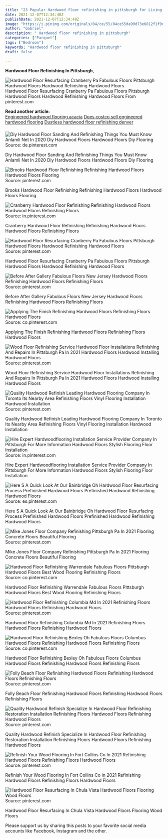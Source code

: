 ```yaml
---
title: "23 Popular Hardwood floor refinishing in pittsburgh for Living Room Design"
date: 2021-12-07T12:34:48Z
publishDate: 2021-12-07T12:34:48Z
image: "https://i.pinimg.com/originals/04/ce/55/04ce55da99d73e6812f1f9daeb7f1eb6.jpg"
author: "Gabriel"
description: " Hardwood floor refinishing in pittsburgh"
categories: ["Parquet"]
tags: ["Bedroom"]
keywords: "Hardwood floor refinishing in pittsburgh"
draft: false

---
```

<!-- Head tag Code -->
**Hardwood Floor Refinishing In Pittsburgh**, 

![Hardwood Floor Resurfacing Cranberry Pa Fabulous Floors Pittsburgh Hardwood Floors Hardwood Refinishing Hardwood Floors](https://i.pinimg.com/originals/c4/66/dc/c466dc7261fb69e2c0fdd323d6c68035.png "Hardwood Floor Resurfacing Cranberry Pa Fabulous Floors Pittsburgh Hardwood Floors Hardwood Refinishing Hardwood Floors")
Hardwood Floor Resurfacing Cranberry Pa Fabulous Floors Pittsburgh Hardwood Floors Hardwood Refinishing Hardwood Floors From pinterest.com

**Read another article:**  
[Engineered hardwood flooring acacia](/engineered-hardwood-flooring-acacia/)
[Does costco sell engineered hardwood flooring](/does-costco-sell-engineered-hardwood-flooring/)
[Dustless hardwood floor refinishing denver](/dustless-hardwood-floor-refinishing-denver/)




### 

 


![Diy Hardwood Floor Sanding And Refinishing Things You Must Know Anlamli Net In 2020 Diy Hardwood Floors Hardwood Floors Diy Flooring](https://i.pinimg.com/originals/55/08/56/550856f35304e2b0754bbd893db382d1.jpg "Diy Hardwood Floor Sanding And Refinishing Things You Must Know Anlamli Net In 2020 Diy Hardwood Floors Hardwood Floors Diy Flooring")
Source: de.pinterest.com

Diy Hardwood Floor Sanding And Refinishing Things You Must Know Anlamli Net In 2020 Diy Hardwood Floors Hardwood Floors Diy Flooring  

![Brooks Hardwood Floor Refinishing Refinishing Hardwood Floors Hardwood Floors Flooring](https://i.pinimg.com/originals/df/8b/0c/df8b0cb1e953328f3b5ed4deb191091a.jpg "Brooks Hardwood Floor Refinishing Refinishing Hardwood Floors Hardwood Floors Flooring")
Source: pinterest.com

Brooks Hardwood Floor Refinishing Refinishing Hardwood Floors Hardwood Floors Flooring  

![Cranberry Hardwood Floor Refinishing Refinishing Hardwood Floors Hardwood Floors Refinishing Floors](https://i.pinimg.com/originals/81/83/0a/81830a827116747286b17fb068e44691.png "Cranberry Hardwood Floor Refinishing Refinishing Hardwood Floors Hardwood Floors Refinishing Floors")
Source: in.pinterest.com

Cranberry Hardwood Floor Refinishing Refinishing Hardwood Floors Hardwood Floors Refinishing Floors  

![Hardwood Floor Resurfacing Cranberry Pa Fabulous Floors Pittsburgh Hardwood Floors Hardwood Refinishing Hardwood Floors](https://i.pinimg.com/originals/c4/66/dc/c466dc7261fb69e2c0fdd323d6c68035.png "Hardwood Floor Resurfacing Cranberry Pa Fabulous Floors Pittsburgh Hardwood Floors Hardwood Refinishing Hardwood Floors")
Source: pinterest.com

Hardwood Floor Resurfacing Cranberry Pa Fabulous Floors Pittsburgh Hardwood Floors Hardwood Refinishing Hardwood Floors  

![Before After Gallery Fabulous Floors New Jersey Hardwood Floors Refinishing Hardwood Floors Refinishing Floors](https://i.pinimg.com/originals/eb/24/79/eb2479122f72276fb8d7e6130e7b4c93.jpg "Before After Gallery Fabulous Floors New Jersey Hardwood Floors Refinishing Hardwood Floors Refinishing Floors")
Source: pinterest.com

Before After Gallery Fabulous Floors New Jersey Hardwood Floors Refinishing Hardwood Floors Refinishing Floors  

![Applying The Finish Refinishing Hardwood Floors Refinishing Floors Hardwood Floors](https://i.pinimg.com/originals/30/a0/df/30a0df739e6a374539eb844bd84cb45b.jpg "Applying The Finish Refinishing Hardwood Floors Refinishing Floors Hardwood Floors")
Source: co.pinterest.com

Applying The Finish Refinishing Hardwood Floors Refinishing Floors Hardwood Floors  

![Wood Floor Refinishing Service Hardwood Floor Installations Refinishing And Repairs In Pittsburgh Pa In 2021 Hardwood Floors Hardwood Installing Hardwood Floors](https://i.pinimg.com/originals/51/84/f5/5184f5dbb9b43076946d5357fd81263c.jpg "Wood Floor Refinishing Service Hardwood Floor Installations Refinishing And Repairs In Pittsburgh Pa In 2021 Hardwood Floors Hardwood Installing Hardwood Floors")
Source: pinterest.com

Wood Floor Refinishing Service Hardwood Floor Installations Refinishing And Repairs In Pittsburgh Pa In 2021 Hardwood Floors Hardwood Installing Hardwood Floors  

![Quality Hardwood Refinish Leading Hardwood Flooring Company In Toronto Its Nearby Area Refinishing Floors Vinyl Flooring Installation Hardwood Installation](https://i.pinimg.com/originals/89/33/5d/89335d53deac64335ce620d4e33dff63.jpg "Quality Hardwood Refinish Leading Hardwood Flooring Company In Toronto Its Nearby Area Refinishing Floors Vinyl Flooring Installation Hardwood Installation")
Source: pinterest.com

Quality Hardwood Refinish Leading Hardwood Flooring Company In Toronto Its Nearby Area Refinishing Floors Vinyl Flooring Installation Hardwood Installation  

![Hire Expert Hardwoodflooring Installation Service Provider Company In Pittsburgh For More Information Hardwood Floors Stylish Flooring Floor Installation](https://i.pinimg.com/originals/5a/42/a4/5a42a4ed711e988537edaeab76ec8e52.jpg "Hire Expert Hardwoodflooring Installation Service Provider Company In Pittsburgh For More Information Hardwood Floors Stylish Flooring Floor Installation")
Source: in.pinterest.com

Hire Expert Hardwoodflooring Installation Service Provider Company In Pittsburgh For More Information Hardwood Floors Stylish Flooring Floor Installation  

![Here S A Quick Look At Our Bainbridge Oh Hardwood Floor Resurfacing Process Prefinished Hardwood Floors Prefinished Hardwood Refinishing Hardwood Floors](https://i.pinimg.com/600x315/aa/66/be/aa66be122290a4a4159b7aa5bb02dd9e.jpg "Here S A Quick Look At Our Bainbridge Oh Hardwood Floor Resurfacing Process Prefinished Hardwood Floors Prefinished Hardwood Refinishing Hardwood Floors")
Source: es.pinterest.com

Here S A Quick Look At Our Bainbridge Oh Hardwood Floor Resurfacing Process Prefinished Hardwood Floors Prefinished Hardwood Refinishing Hardwood Floors  

![Mike Jones Floor Company Refinishing Pittsburgh Pa In 2021 Flooring Concrete Floors Beautiful Flooring](https://i.pinimg.com/736x/b1/3a/4d/b13a4d8724e2ed92a870a94c0b9e2ca7.jpg "Mike Jones Floor Company Refinishing Pittsburgh Pa In 2021 Flooring Concrete Floors Beautiful Flooring")
Source: pinterest.com

Mike Jones Floor Company Refinishing Pittsburgh Pa In 2021 Flooring Concrete Floors Beautiful Flooring  

![Hardwood Floor Refinishing Warrendale Fabulous Floors Pittsburgh Hardwood Floors Best Wood Flooring Refinishing Floors](https://i.pinimg.com/736x/42/a0/8e/42a08e0e54c3f2d6363a4ed54d83ed5f.jpg "Hardwood Floor Refinishing Warrendale Fabulous Floors Pittsburgh Hardwood Floors Best Wood Flooring Refinishing Floors")
Source: co.pinterest.com

Hardwood Floor Refinishing Warrendale Fabulous Floors Pittsburgh Hardwood Floors Best Wood Flooring Refinishing Floors  

![Hardwood Floor Refinishing Columbia Md In 2021 Refinishing Floors Hardwood Floors Refinishing Hardwood Floors](https://i.pinimg.com/originals/eb/2a/28/eb2a28a935c9c39e062a89c59635e0fe.png "Hardwood Floor Refinishing Columbia Md In 2021 Refinishing Floors Hardwood Floors Refinishing Hardwood Floors")
Source: pinterest.com

Hardwood Floor Refinishing Columbia Md In 2021 Refinishing Floors Hardwood Floors Refinishing Hardwood Floors  

![Hardwood Floor Refinishing Bexley Oh Fabulous Floors Columbus Hardwood Floors Refinishing Hardwood Floors Refinishing Floors](https://i.pinimg.com/736x/2b/12/18/2b1218978565b646867012e24569f6b4.jpg "Hardwood Floor Refinishing Bexley Oh Fabulous Floors Columbus Hardwood Floors Refinishing Hardwood Floors Refinishing Floors")
Source: co.pinterest.com

Hardwood Floor Refinishing Bexley Oh Fabulous Floors Columbus Hardwood Floors Refinishing Hardwood Floors Refinishing Floors  

![Folly Beach Floor Refinishing Hardwood Floors Refinishing Hardwood Floors Refinishing Floors](https://i.pinimg.com/736x/3a/bf/8a/3abf8a8ce9f87fd3f040f2e8daeaa921.jpg "Folly Beach Floor Refinishing Hardwood Floors Refinishing Hardwood Floors Refinishing Floors")
Source: pinterest.com

Folly Beach Floor Refinishing Hardwood Floors Refinishing Hardwood Floors Refinishing Floors  

![Quality Hardwood Refinish Specialize In Hardwood Floor Refinishing Restoration Installation Refinishing Floors Hardwood Floors Refinishing Hardwood Floors](https://i.pinimg.com/736x/c4/01/75/c40175dae648e2d372e4f13fffcdce52.jpg "Quality Hardwood Refinish Specialize In Hardwood Floor Refinishing Restoration Installation Refinishing Floors Hardwood Floors Refinishing Hardwood Floors")
Source: pinterest.com

Quality Hardwood Refinish Specialize In Hardwood Floor Refinishing Restoration Installation Refinishing Floors Hardwood Floors Refinishing Hardwood Floors  

![Refinish Your Wood Flooring In Fort Collins Co In 2021 Refinishing Hardwood Floors Refinishing Floors Hardwood Floors](https://i.pinimg.com/736x/f4/5c/44/f45c44a5ae61bb7c08b6cd779847c469.jpg "Refinish Your Wood Flooring In Fort Collins Co In 2021 Refinishing Hardwood Floors Refinishing Floors Hardwood Floors")
Source: pinterest.com

Refinish Your Wood Flooring In Fort Collins Co In 2021 Refinishing Hardwood Floors Refinishing Floors Hardwood Floors  

![Hardwood Floor Resurfacing In Chula Vista Hardwood Floors Flooring Wood Floors](https://i.pinimg.com/originals/04/ce/55/04ce55da99d73e6812f1f9daeb7f1eb6.jpg "Hardwood Floor Resurfacing In Chula Vista Hardwood Floors Flooring Wood Floors")
Source: pinterest.com

Hardwood Floor Resurfacing In Chula Vista Hardwood Floors Flooring Wood Floors  

Please support us by sharing this posts to your favorite social media accounts like Facebook, Instagram and the other.

